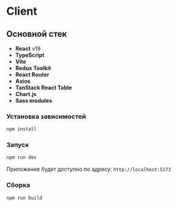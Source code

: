 # Client

## Основной стек
- **React** v19
- **TypeScript**
- **Vite**
- **Redux Toolkit**
- **React Router**
- **Axios**
- **TanStack React Table**
- **Chart.js**
- **Sass modules**

### Установка зависимостей
```bash
npm install
```

### Запуск 
```bash
npm run dev
```
Приложение будет доступно по адресу: `http://localhost:5173`

### Сборка
```bash
npm run build
```
 
